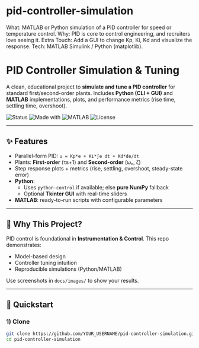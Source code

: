 # pid-controller-simulation
What: MATLAB or Python simulation of a PID controller for speed or temperature control.  Why: PID is core to control engineering, and recruiters love seeing it.  Extra Touch: Add a GUI to change Kp, Ki, Kd and visualize the response.  Tech: MATLAB Simulink / Python (matplotlib).
# PID Controller Simulation & Tuning

A clean, educational project to **simulate and tune a PID controller** for standard first/second-order plants. Includes **Python (CLI + GUI)** and **MATLAB** implementations, plots, and performance metrics (rise time, settling time, overshoot).

![Status](https://img.shields.io/badge/status-active-success)
![Made with](https://img.shields.io/badge/Python-3.10+-blue)
![MATLAB](https://img.shields.io/badge/MATLAB-R2021a+-orange)
![License](https://img.shields.io/badge/License-MIT-green)

---

## ✨ Features
- Parallel-form PID: `u = Kp*e + Ki*∫e dt + Kd*de/dt`
- Plants: **First-order** (τs+1) and **Second-order** (ωₙ, ζ)
- Step response plots + metrics (rise, settling, overshoot, steady-state error)
- **Python**:
  - Uses `python-control` if available; else **pure NumPy** fallback
  - Optional **Tkinter GUI** with real-time sliders
- **MATLAB**: ready-to-run scripts with configurable parameters

---

## 🧠 Why This Project?
PID control is foundational in **Instrumentation & Control**. This repo demonstrates:
- Model-based design
- Controller tuning intuition
- Reproducible simulations (Python/MATLAB)

Use screenshots in `docs/images/` to show your results.

---

## 🔧 Quickstart

### 1) Clone
```bash
git clone https://github.com/YOUR_USERNAME/pid-controller-simulation.git
cd pid-controller-simulation
